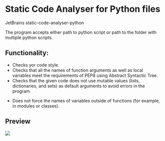# Static Code Analyser for Python files
JetBrains static-code-analyser-python

The program accepts either path to python script or path to the folder with multiple python scripts.

## Functionality:

- Checks yor code style.
- Checks that all the names of function arguments as well as local variables meet the requirements of PEP8 using Abstract Syntactic Tree. 
- Checks that the given code does not use mutable values (lists, dictionaries, and sets) as default arguments to avoid errors in the program.
* Does not force the names of variables outside of functions (for example, in modules or classes). 


## Preview
<img src="static-code-analyser-preview.gif"/>

